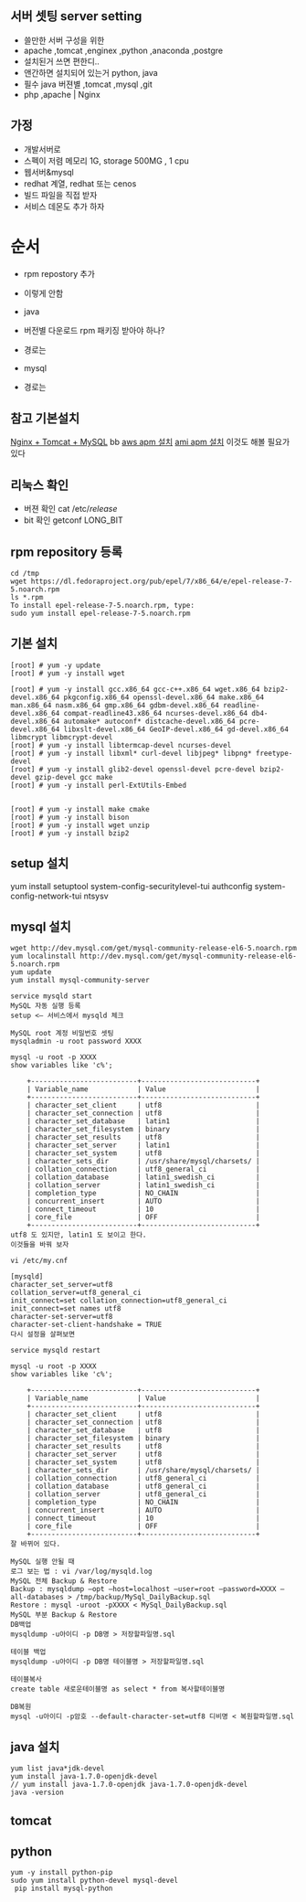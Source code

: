 
## 서버 셋팅 server setting  
- 쓸만한 서버 구성을 위한 
- apache ,tomcat ,enginex ,python ,anaconda ,postgre
- 설치된거 쓰면 편한디..
- 앤간하면 설치되어 있는거 python, java
- 필수 java 버젼별 ,tomcat ,mysql ,git
- php ,apache | Nginx

## 가정
- 개발서버로 
- 스펙이 저렴 메모리 1G, storage 500MG , 1 cpu
- 웹서버&mysql
- redhat 계열, redhat 또는 cenos 
- 빌드 파일을 직접 받자
- 서비스 데몬도 추가 하자 

# 순서 
- rpm repostory 추가
- 이렇게 안함

- java
- 버전별 다운로드 rpm 패키징 받아야 하나?
- 경로는 

- mysql 
- 경로는


## 참고 기본설치
[Nginx + Tomcat + MySQL](http://jongkwang.com/?p=941) bb
[aws apm 설치](http://analog-green.tistory.com/414)
[ami apm 설치](http://blog.naver.com/PostView.nhn?blogId=1024psc&logNo=220197954089) 이것도 해볼 필요가 있다

## 리눅스 확인 
- 버젼 확인 cat /etc/*release*
- bit 확인 getconf LONG_BIT

## rpm repository 등록
```
cd /tmp
wget https://dl.fedoraproject.org/pub/epel/7/x86_64/e/epel-release-7-5.noarch.rpm
ls *.rpm
To install epel-release-7-5.noarch.rpm, type:
sudo yum install epel-release-7-5.noarch.rpm
```

## 기본 설치
```
[root] # yum -y update
[root] # yum -y install wget

[root] # yum -y install gcc.x86_64 gcc-c++.x86_64 wget.x86_64 bzip2-devel.x86_64 pkgconfig.x86_64 openssl-devel.x86_64 make.x86_64 man.x86_64 nasm.x86_64 gmp.x86_64 gdbm-devel.x86_64 readline-devel.x86_64 compat-readline43.x86_64 ncurses-devel.x86_64 db4-devel.x86_64 automake* autoconf* distcache-devel.x86_64 pcre-devel.x86_64 libxslt-devel.x86_64 GeoIP-devel.x86_64 gd-devel.x86_64 libmcrypt libmcrypt-devel
[root] # yum -y install libtermcap-devel ncurses-devel
[root] # yum -y install libxml* curl-devel libjpeg* libpng* freetype-devel
[root] # yum -y install glib2-devel openssl-devel pcre-devel bzip2-devel gzip-devel gcc make
[root] # yum -y install perl-ExtUtils-Embed


[root] # yum -y install make cmake
[root] # yum -y install bison
[root] # yum -y install wget unzip
[root] # yum -y install bzip2
```

## setup 설치 
yum install setuptool system-config-securitylevel-tui authconfig system-config-network-tui ntsysv

## mysql 설치 
```
wget http://dev.mysql.com/get/mysql-community-release-el6-5.noarch.rpm
yum localinstall http://dev.mysql.com/get/mysql-community-release-el6-5.noarch.rpm
yum update
yum install mysql-community-server
 
service mysqld start
MySQL 자동 실행 등록
setup <– 서비스에서 mysqld 체크

MySQL root 계정 비밀번호 셋팅
mysqladmin -u root password XXXX

mysql -u root -p XXXX
show variables like 'c%';
 
    +--------------------------+----------------------------+
    | Variable_name            | Value                      |
    +--------------------------+----------------------------+
    | character_set_client     | utf8                       |
    | character_set_connection | utf8                       |
    | character_set_database   | latin1                     |
    | character_set_filesystem | binary                     |
    | character_set_results    | utf8                       |
    | character_set_server     | latin1                     |
    | character_set_system     | utf8                       |
    | character_sets_dir       | /usr/share/mysql/charsets/ |
    | collation_connection     | utf8_general_ci            |
    | collation_database       | latin1_swedish_ci          |
    | collation_server         | latin1_swedish_ci          |
    | completion_type          | NO_CHAIN                   |
    | concurrent_insert        | AUTO                       |
    | connect_timeout          | 10                         |
    | core_file                | OFF                        |
    +--------------------------+----------------------------+
utf8 도 있지만, latin1 도 보이고 한다.
이것들을 바꿔 보자

vi /etc/my.cnf
 
[mysqld]
character_set_server=utf8
collation_server=utf8_general_ci
init_connect=set collation_connection=utf8_general_ci
init_connect=set names utf8
character-set-server=utf8
character-set-client-handshake = TRUE
다시 설정을 살펴보면

service mysqld restart
 
mysql -u root -p XXXX
show variables like 'c%';
 
    +--------------------------+----------------------------+
    | Variable_name            | Value                      |
    +--------------------------+----------------------------+
    | character_set_client     | utf8                       |
    | character_set_connection | utf8                       |
    | character_set_database   | utf8                       |
    | character_set_filesystem | binary                     |
    | character_set_results    | utf8                       |
    | character_set_server     | utf8                       |
    | character_set_system     | utf8                       |
    | character_sets_dir       | /usr/share/mysql/charsets/ |
    | collation_connection     | utf8_general_ci            |
    | collation_database       | utf8_general_ci            |
    | collation_server         | utf8_general_ci            |
    | completion_type          | NO_CHAIN                   |
    | concurrent_insert        | AUTO                       |
    | connect_timeout          | 10                         |
    | core_file                | OFF                        |
    +--------------------------+----------------------------+
잘 바뀌어 있다.

MySQL 실행 안될 때
로그 보는 법 : vi /var/log/mysqld.log
MySQL 전체 Backup & Restore
Backup : mysqldump –opt –host=localhost –user=root –password=XXXX –all-databases > /tmp/backup/MySql_DailyBackup.sql
Restore : mysql -uroot -pXXXX < MySql_DailyBackup.sql
MySQL 부분 Backup & Restore
DB백업
mysqldump -u아이디 -p DB명 > 저장할파일명.sql
 
테이블 백업
mysqldump -u아이디 -p DB명 테이블명 > 저장할파일명.sql
 
테이블복사
create table 새로운테이블명 as select * from 복사할테이블명  
 
DB복원
mysql -u아이디 -p암호 --default-character-set=utf8 디비명 < 복원할파일명.sql
```

## java 설치
```
yum list java*jdk-devel
yum install java-1.7.0-openjdk-devel
// yum install java-1.7.0-openjdk java-1.7.0-openjdk-devel
java -version
```


## tomcat



## python
```
yum -y install python-pip
sudo yum install python-devel mysql-devel
 pip install mysql-python
```